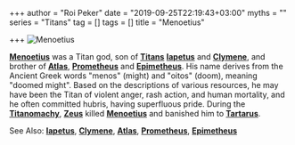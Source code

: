 +++
author = "Roi Peker"
date = "2019-09-25T22:19:43+03:00"
myths = ""
series = "Titans"
tag = []
tags = []
title = "Menoetius"

+++
![Menoetius](https://www.greekmythology.com/images/mythology/menoetius_152.jpg)

[**Menoetius**](https://www.greekmythology.com/Titans/Menoetius/menoetius.html "Menoetius") was a Titan god, son of [**Titans**](https://www.greekmythology.com/Titans/titans.html "Titans") [**Iapetus**](https://www.greekmythology.com/Titans/Iapetus/iapetus.html "Iapetus") and [**Clymene**](https://www.greekmythology.com/Titans/Clymene/clymene.html "Clymene"), and brother of [**Atlas**](https://www.greekmythology.com/Titans/Atlas/atlas.html "Atlas"), [**Prometheus**](https://www.greekmythology.com/Titans/Prometheus/prometheus.html "Prometheus") and [**Epimetheus**](https://www.greekmythology.com/Titans/Epimetheus/epimetheus.html "Epimetheus"). His name derives from the Ancient Greek words "menos" (might) and "oitos" (doom), meaning "doomed might". Based on the descriptions of various resources, he may have been the Titan of violent anger, rash action, and human mortality, and he often committed hubris, having superfluous pride. During the [**Titanomachy**](https://www.greekmythology.com/Myths/The_Myths/Titanomachy/titanomachy.html "Titanomachy"), [**Zeus**](https://www.greekmythology.com/Olympians/Zeus/zeus.html "Zeus") killed [**Menoetius**](https://www.greekmythology.com/Titans/Menoetius/menoetius.html "Menoetius") and banished him to [**Tartarus**](https://www.greekmythology.com/Other_Gods/Tartarus/tartarus.html "Tartarus").

See Also: [**Iapetus**](https://www.greekmythology.com/Titans/Iapetus/iapetus.html "Iapetus"), [**Clymene**](https://www.greekmythology.com/Titans/Clymene/clymene.html "Clymene"), [**Atlas**](https://www.greekmythology.com/Titans/Atlas/atlas.html "Atlas"), [**Prometheus**](https://www.greekmythology.com/Titans/Prometheus/prometheus.html "Prometheus"), [**Epimetheus**](https://www.greekmythology.com/Titans/Epimetheus/epimetheus.html "Epimetheus")
